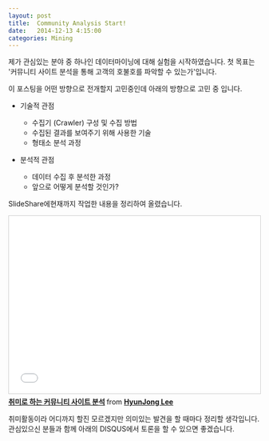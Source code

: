 ```yaml
---
layout: post
title:  Community Analysis Start!
date:   2014-12-13 4:15:00
categories: Mining
---
```


제가 관심있는 분야 중 하나인 데이터마이닝에 대해 실험을 시작하였습니다.
첫 목표는 '커뮤니티 사이트 분석을 통해 고객의 호불호를 파악할 수 있는가'입니다.

이 포스팅을 어떤 방향으로 전개할지 고민중인데 아래의 방향으로 고민 중 입니다.

* 기술적 관점
  - 수집기 (Crawler) 구성 및 수집 방법
  - 수집된 결과를 보여주기 위해 사용한 기술
  - 형태소 분석 과정

* 분석적 관점
  - 데이터 수집 후 분석한 과정
  - 앞으로 어떻게 분석할 것인가?

SlideShare에현재까지 작업한 내용을 정리하여 올렸습니다.

<iframe src="//www.slideshare.net/slideshow/embed_code/42668086" width="100%" height="355" frameborder="0" marginwidth="0" marginheight="0" scrolling="no" style="border:1px solid #CCC; border-width:1px; margin-bottom:5px; max-width: 100%;" allowfullscreen> </iframe> <div style="margin-bottom:5px"> <strong> <a href="//www.slideshare.net/hyunjonglees/ss-42668086" title="취미로 하는 커뮤니티 사이트 분석" target="_blank">취미로 하는 커뮤니티 사이트 분석</a> </strong> from <strong><a href="//www.slideshare.net/hyunjonglees" target="_blank">HyunJong Lee</a></strong> </div>

취미활동이라 어디까지 할진 모르겠지만 의미있는 발견을 할 때마다 정리할 생각입니다.
관심있으신 분들과 함께 아래의 DISQUS에서 토론을 할 수 있으면 좋겠습니다.

